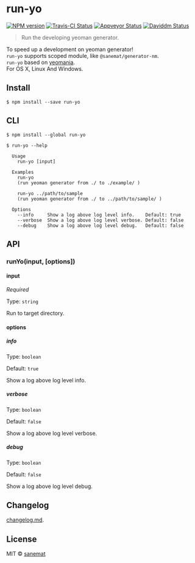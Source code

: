 # run-yo

[![NPM version][npm-image]][npm-url] [![Travis-CI Status][travis-image]][travis-url] [![Appveyor Status][appveyor-image]][appveyor-url] [![Daviddm Status][daviddm-image]][daviddm-url]

> Run the developing yeoman generator.

To speed up a development on yeoman generator!  
`run-yo` supports scoped module, like `@sanemat/generator-nm`.  
`run-yo` based on [yeomania](https://github.com/yosuke-furukawa/yeomania).  
For OS X, Linux And Windows.

## Install

```
$ npm install --save run-yo
```


## CLI

```
$ npm install --global run-yo
```
```
$ run-yo --help

  Usage
    run-yo [input]

  Examples
    run-yo
    (run yeoman generator from ./ to ./example/ )

    run-yo ../path/to/sample
    (run yeoman generator from ./ to ../path/to/sample/ )

  Options
    --info     Show a log above log level info.    Default: true
    --verbose  Show a log above log level verbose. Default: false
    --debug    Show a log above log level debug.   Default: false
```



## API

### runYo(input, [options])

#### input

*Required*

Type: `string`

Run to target directory.


#### options

##### info

Type: `boolean`

Default: `true`

Show a log above log level info.

##### verbose

Type: `boolean`

Default: `false`

Show a log above log level verbose.

##### debug

Type: `boolean`

Default: `false`

Show a log above log level debug.


## Changelog

[changelog.md](./changelog.md).


## License

MIT © [sanemat](http://sane.jp)


[travis-url]: https://travis-ci.org/pandawing/node-run-yo
[travis-image]: https://img.shields.io/travis/pandawing/node-run-yo/master.svg?style=flat-square&label=travis
[appveyor-url]: https://ci.appveyor.com/project/sanemat/node-run-yo/branch/master
[appveyor-image]: https://img.shields.io/appveyor/ci/sanemat/node-run-yo/master.svg?style=flat-square&label=appveyor
[npm-url]: https://npmjs.org/package/run-yo
[npm-image]: https://img.shields.io/npm/v/run-yo.svg?style=flat-square
[daviddm-url]: https://david-dm.org/pandawing/node-run-yo
[daviddm-image]: https://img.shields.io/david/pandawing/node-run-yo.svg?style=flat-square
